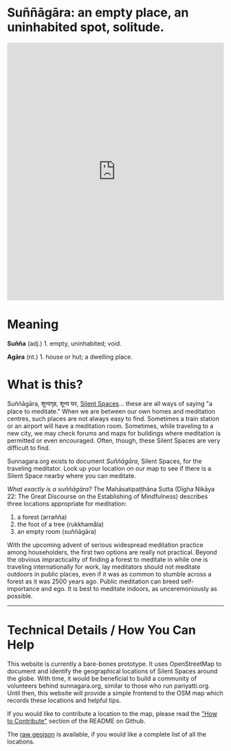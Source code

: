 
<h1>Suññāgāra: an empty place, an uninhabited spot, solitude.</h1>

<iframe width="100%" height="600px" frameborder="0" allowfullscreen src="https://umap.openstreetmap.fr/en/map/sunnagaraorg_382966#5/17.799/85.891?scaleControl=false&miniMap=false&scrollWheelZoom=false&zoomControl=true&allowEdit=false&moreControl=true&searchControl=null&tilelayersControl=null&embedControl=null&datalayersControl=true&onLoadPanel=undefined&captionBar=false">
</iframe>

<h1>Meaning</h1>

<p>
  <strong>Suñña</strong> (adj.) 1. empty, uninhabited; void.
</p>
<p>
  <strong>Agāra</strong> (nt.) 1. house or hut; a dwelling place.
</p>

<h1>What is this?</h1>

<p>
  Suññāgāra, शून्यगृह, शून्य घर, <a href="https://medium.com/siggu/silent-spaces-160d3a44fa3d">Silent Spaces</a>... these are all ways of saying "a place to meditate." When we are between our own homes and meditation centres, such places are not always easy to find. Sometimes a train station or an airport will have a meditation room. Sometimes, while traveling to a new city, we may check forums and maps for buildings where meditation is permitted or even encouraged. Often, though, these Silent Spaces are very difficult to find.
</p>
<p>
  Sunnagara.org exists to document <em>Suññāgāra</em>, Silent Spaces, for the traveling meditator. Look up your location on our map to see if there is a Silent Space nearby where you can meditate.
</p>
<p>
  <em>What exactly is a suññāgāra?</em> The Mahāsatipaṭṭhāna Sutta (Dīgha Nikāya 22: The Great Discourse on the Establishing of Mindfulness) describes three locations appropriate for meditation:
  </p>

<ol>
    <li>a forest (arrañña)</li>
    <li>the foot of a tree (rukkhamåla)</li>
    <li>an empty room (suññāgāra)</li>
</ol>

<p>
  With the upcoming advent of serious widespread meditation practice among householders, the first two options are really not practical. Beyond the obvious impracticality of finding a forest to meditate in while one is traveling internationally for work, lay meditators should not meditate outdoors in public places, even if it was as common to stumble across a forest as it was 2500 years ago. Public meditation can breed self-importance and ego. It is best to meditate indoors, as unceremoniously as possible.
</p>

<hr/>

<h1>Technical Details / How You Can Help</h1>

<p>
  This website is currently a bare-bones prototype. It uses OpenStreetMap to document and identify the geographical locations of Silent Spaces around the globe. With time, it would be beneficial to build a community of volunteers behind sunnagara.org, similar to those who run pariyatti.org. Until then, this website will provide a simple frontend to the OSM map which records these locations and helpful tips.
</p>

<p>
  If you would like to contribute a location to the map, please read the <a href="https://github.com/deobald/sunnagara.org#how-to-contribute">"How to Contribute"</a> section of the README on Github.
</p>

<p>
  The <a href="data/sunnagara_org.geojson">raw geojson</a> is available, if you would like a complete list of all the locations.
</p>
